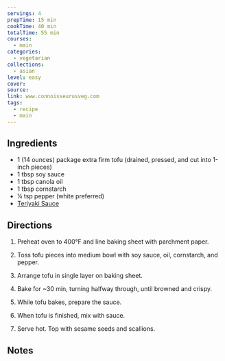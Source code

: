 ```yaml
---
servings: 4
prepTime: 15 min
cookTime: 40 min
totalTime: 55 min
courses:
  - main
categories:
  - vegetarian
collections:
  - asian
level: easy
cover:
source:
link: www.connoisseurusveg.com
tags:
  - recipe
  - main
---
```





## Ingredients

- 1 (14 ounces) package extra firm tofu (drained, pressed, and cut into 1-inch pieces)
- 1 tbsp soy sauce
- 1 tbsp canola oil
- 1 tbsp cornstarch
- ¼ tsp pepper (white preferred)
- [Teriyaki Sauce](../Sauces/Teriyaki%20Sauce.md)


## Directions

1. Preheat oven to 400°F and line baking sheet with parchment paper.

2. Toss tofu pieces into medium bowl with soy sauce, oil, cornstarch, and pepper.

3. Arrange tofu in single layer on baking sheet.

4. Bake for ~30 min, turning halfway through, until browned and crispy.

5. While tofu bakes, prepare the sauce.

6. When tofu is finished, mix with sauce.

7. Serve hot. Top with sesame seeds and scallions.


## Notes
